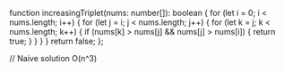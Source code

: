function increasingTriplet(nums: number[]): boolean {
    for (let i = 0; i < nums.length; i++) {
        for (let j = i; j < nums.length; j++) {
            for (let k = j; k < nums.length; k++) {
                if (nums[k] > nums[j] && nums[j] > nums[i]) {
                    return true;
                }
            }
        }
    }
    return false;
};

// Naive solution O(n^3)
